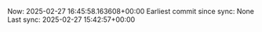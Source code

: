 Now: 2025-02-27 16:45:58.163608+00:00 Earliest commit since sync: None Last sync: 2025-02-27 15:42:57+00:00
